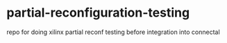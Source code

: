 # partial-reconfiguration-testing
repo for doing xilinx partial reconf testing before integration into connectal
